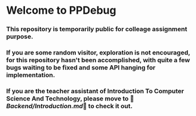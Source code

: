 # Welcome to PPDebug
### This repository is temporarily public for colleage assignment purpose.
### If you are some random visitor, **exploration is not encouraged**, for this repository hasn't been accomplished, with quite a few bugs waiting to be fixed and some API hanging for implementation.
### If you are the teacher assistant of Introduction To Computer Science And Technology, please move to :gem:*Backend/Introduction.md*:gem: to check it out.